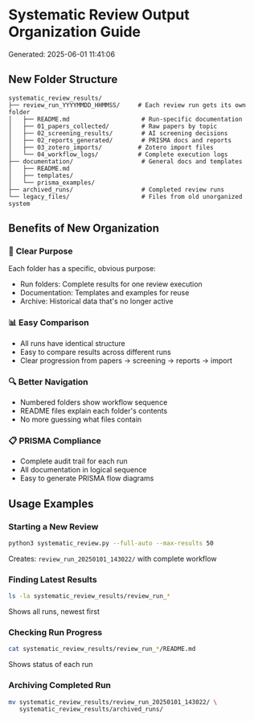 # Systematic Review Output Organization Guide

Generated: 2025-06-01 11:41:06

## New Folder Structure

```
systematic_review_results/
├── review_run_YYYYMMDD_HHMMSS/     # Each review run gets its own folder
│   ├── README.md                    # Run-specific documentation
│   ├── 01_papers_collected/         # Raw papers by topic
│   ├── 02_screening_results/        # AI screening decisions
│   ├── 02_reports_generated/        # PRISMA docs and reports
│   ├── 03_zotero_imports/          # Zotero import files
│   └── 04_workflow_logs/           # Complete execution logs
├── documentation/                   # General docs and templates
│   ├── README.md
│   ├── templates/
│   └── prisma_examples/
├── archived_runs/                   # Completed review runs
└── legacy_files/                    # Files from old unorganized system
```

## Benefits of New Organization

### 🎯 **Clear Purpose**
Each folder has a specific, obvious purpose:
- Run folders: Complete results for one review execution
- Documentation: Templates and examples for reuse
- Archive: Historical data that's no longer active

### 📊 **Easy Comparison**
- All runs have identical structure
- Easy to compare results across different runs
- Clear progression from papers → screening → reports → import

### 🔍 **Better Navigation**
- Numbered folders show workflow sequence
- README files explain each folder's contents
- No more guessing what files contain

### 📋 **PRISMA Compliance**
- Complete audit trail for each run
- All documentation in logical sequence
- Easy to generate PRISMA flow diagrams

## Usage Examples

### Starting a New Review
```bash
python3 systematic_review.py --full-auto --max-results 50
```
Creates: `review_run_20250101_143022/` with complete workflow

### Finding Latest Results
```bash
ls -la systematic_review_results/review_run_*
```
Shows all runs, newest first

### Checking Run Progress
```bash
cat systematic_review_results/review_run_*/README.md
```
Shows status of each run

### Archiving Completed Run
```bash
mv systematic_review_results/review_run_20250101_143022/ \
   systematic_review_results/archived_runs/
```

